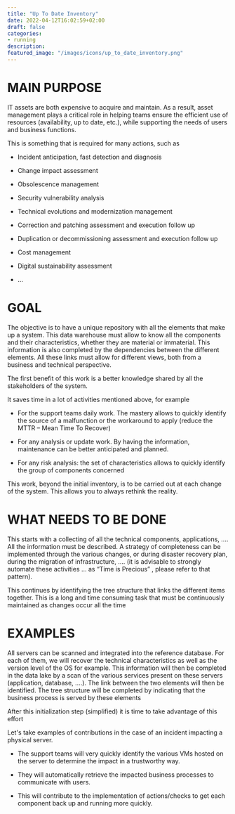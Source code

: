 ```yaml
---
title: "Up To Date Inventory"
date: 2022-04-12T16:02:59+02:00
draft: false
categories:
- running
description:
featured_image: "/images/icons/up_to_date_inventory.png"
---
```



# MAIN PURPOSE

IT assets are both expensive to acquire and maintain. As a result, asset management plays a critical role in helping teams ensure the efficient use of resources (availability, up to date, etc.), while supporting the needs of users and business functions.

This is something that is required for many actions, such as

* Incident anticipation, fast detection and diagnosis

* Change impact assessment

* Obsolescence management

* Security vulnerability analysis

* Technical evolutions and modernization management

* Correction and patching assessment and execution follow up

* Duplication or decommissioning assessment and execution follow up

* Cost management

* Digital sustainability assessment

* …



# GOAL

The objective is to have a unique repository with all the elements that make up a system. This data warehouse must allow to know all the components and their characteristics, whether they are material or immaterial. This information is also completed by the dependencies between the different elements. All these links must allow for different views, both from a business and technical perspective.

The first benefit of this work is a better knowledge shared by all the stakeholders of the system.

It saves time in a lot of activities mentioned above, for example

* For the support teams daily work. The mastery allows to quickly identify the source of a malfunction or the workaround to apply (reduce the MTTR – Mean Time To Recover)

* For any analysis or update work. By having the information, maintenance can be better anticipated and planned.

* For any risk analysis: the set of characteristics allows to quickly identify the group of components concerned

This work, beyond the initial inventory, is to be carried out at each change of the system. This allows you to always rethink the reality.



# WHAT NEEDS TO BE DONE


This starts with a collecting of all the technical components, applications, ....  All the information must be described. A strategy of completeness can be implemented through the various changes, or during disaster recovery plan, during the migration of infrastructure, .... (it is advisable to strongly automate these activities … as “Time is Precious” , please refer to that pattern).

This continues by identifying the tree structure that links the different items together. This is a long and time consuming task that must be continuously maintained as changes occur all the time



# EXAMPLES



All servers can be scanned and integrated into the reference database. For each of them, we will recover the technical characteristics as well as the version level of the OS for example. This information will then be completed in the data lake by a scan of the various services present on these servers (application, database, ....). The link between the two elements will then be identified. The tree structure will be completed by indicating that the business process is served by these elements



After this initialization step (simplified) it is time to take advantage of this effort


Let's take examples of contributions in the case of an incident impacting a physical server.

* The support teams will very quickly identify the various VMs hosted on the server to determine the impact in a trustworthy way.

* They will automatically retrieve the impacted business processes to communicate with users.

* This will contribute to the implementation of actions/checks to get each component back up and running more quickly. 
